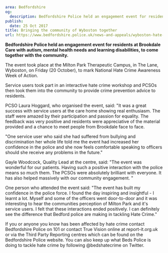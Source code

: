 ```yaml
area: Bedfordshire
og:
  description: Bedfordshire Police held an engagement event for residents at Brookdale Care with autism, mental health needs and learning disabilities, to come together with the community.
publish:
  date: 25 Oct 2017
title: Bringing the community of Wyboston together
url: https://www.bedfordshire.police.uk/news-and-appeals/wyboston-hate-crime-event
```

**Bedfordshire Police held an engagement event for residents at Brookdale Care with autism, mental health needs and learning disabilities, to come together with the community.**

The event took place at the Milton Park Therapeutic Campus, in The Lane, Wyboston, on Friday (20 October), to mark National Hate Crime Awareness Week of Action.

Service users took part in an interactive hate crime workshop and PCSOs then took them into the community to provide crime prevention advice to residents.

PCSO Laura Hoggard, who organised the event, said: "It was a great success with service users at the care home showing real enthusiasm. The staff were amazed by their participation and passion for equality. The feedback was very positive and residents were appreciative of the material provided and a chance to meet people from Brookdale face to face.

"One service user who said she had suffered from bullying and discrimination her whole life told me the event had increased her confidence in the police and she now feels comfortable speaking to officers should she receive any problems in the future."

Gayle Woodcock, Quality Lead at the centre, said: "The event was wonderful for our patients. Having such a positive interaction with the police means so much them. The PCSOs were absolutely brilliant with everyone. It has also helped massively with our community engagement. "

One person who attended the event said: "The event has built my confidence in the police force. I found the day inspiring and insightful - I learnt a lot. Myself and some of the officers went door-to-door and it was interesting to hear the communities perception of Milton Park and it's service users. I felt that these interactions ended positively. I can definitely see the difference that Bedford police are making in tackling Hate Crime."

If you or anyone you know has been affected by hate crime contact Bedfordshire Police on 101 or contact True Vision online at report-it.org.uk or via the Third Party Reporting centres which can be found on the Bedfordshire Police website. You can also keep up what Beds Police is doing to tackle hate crime by following @bedshatecrime on Twitter.
